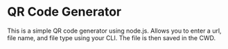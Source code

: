 # QR Code Generator

This is a simple QR code generator using node.js. Allows you to enter a url, file name, and file type using your CLI. The file is then saved in the CWD.
